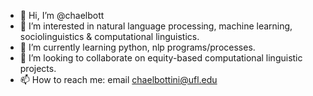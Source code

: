 - 👋 Hi, I’m @chaelbott
- 👀 I’m interested in natural language processing, machine learning, sociolinguistics & computational linguistics.
- 🌱 I’m currently learning python, nlp programs/processes.
- 💞️ I’m looking to collaborate on equity-based computational linguistic projects.
- 📫 How to reach me: email chaelbottini@ufl.edu

<!---
chaelbott/chaelbott is a ✨ special ✨ repository because its `README.md` (this file) appears on your GitHub profile.
You can click the Preview link to take a look at your changes.
--->

